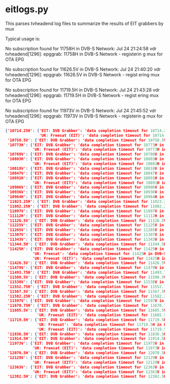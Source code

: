 # eitlogs.py

This parses tvheadend log files to summarize the results of EIT grabbers by mux

Typical usage is:

No subscription found for 11758H in DVB-S Network: Jul 24 21:24:58 vdr tvheadend[1296]: epggrab: 11758H in DVB-S Network - registerin
g mux for OTA EPG                                                                                                                    
                                                                                                                                     
No subscription found for 11626.5V in DVB-S Network: Jul 24 21:40:20 vdr tvheadend[1296]: epggrab: 11626.5V in DVB-S Network - regist
ering mux for OTA EPG                                                                                                                
                                                                                                                                     
No subscription found for 11719.5H in DVB-S Network: Jul 24 21:43:28 vdr tvheadend[1296]: epggrab: 11719.5H in DVB-S Network - regist
ering mux for OTA EPG                                                                                                                
                                                                                                                                     
No subscription found for 11973V in DVB-S Network: Jul 24 21:45:52 vdr tvheadend[1296]: epggrab: 11973V in DVB-S Network - registerin
g mux for OTA EPG                                                 


```json
{'10714.25H': {'EIT: DVB Grabber': 'data completion timeout for 10714.25H in DVB-S Network',
               'UK: Freesat (EIT)': 'data completion timeout for 10714.25H in DVB-S Network'},
 '10758.5V': {'EIT: DVB Grabber': 'data completion timeout for 10758.5V in DVB-S Network'},
 '10773H': {'EIT: DVB Grabber': 'data completion timeout for 10773H in DVB-S Network',
            'UK: Freesat (EIT)': 'data completion timeout for 10773H in DVB-S Network'},
 '10788V': {'EIT: DVB Grabber': 'data completion timeout for 10788V in DVB-S Network'},
 '10803H': {'EIT: DVB Grabber': 'data completion timeout for 10803H in DVB-S Network',
            'UK: Freesat (EIT)': 'data completion timeout for 10803H in DVB-S Network'},
 '10818V': {'EIT: DVB Grabber': 'data completion timeout for 10818V in DVB-S Network'},
 '10847V': {'EIT: DVB Grabber': 'data completion timeout for 10847V in DVB-S Network'},
 '10891H': {'EIT: DVB Grabber': 'data completion timeout for 10891H in DVB-S Network',
            'UK: Freesat (EIT)': 'data completion timeout for 10891H in DVB-S Network'},
 '10906V': {'EIT: DVB Grabber': 'data completion timeout for 10906V in DVB-S Network'},
 '10936V': {'EIT: DVB Grabber': 'data completion timeout for 10936V in DVB-S Network'},
 '10964H': {'EIT: DVB Grabber': 'data completion timeout for 10964H in DVB-S Network'},
 '11023.25H': {'EIT: DVB Grabber': 'data completion timeout for 11023.25H in DVB-S Network'},
 '11082.25H': {'EIT: DVB Grabber': 'data completion timeout for 11082.25H in DVB-S Network'},
 '11097V': {'EIT: DVB Grabber': 'data completion timeout for 11097V in DVB-S Network'},
 '11112H': {'EIT: DVB Grabber': 'data completion timeout for 11112H in DVB-S Network'},
 '11126.5V': {'EIT: DVB Grabber': 'data completion timeout for 11126.5V in DVB-S Network'},
 '11225V': {'EIT: DVB Grabber': 'data completion timeout for 11225V in DVB-S Network'},
 '11265V': {'EIT: DVB Grabber': 'data completion timeout for 11265V in DVB-S Network'},
 '11307V': {'EIT: DVB Grabber': 'data completion timeout for 11307V in DVB-S Network'},
 '11343V': {'EIT: DVB Grabber': 'data completion timeout for 11343V in DVB-S Network'},
 '11344.5H': {'EIT: DVB Grabber': 'data completion timeout for 11344.5H in DVB-S Network'},
 '11425H': {'EIT: DVB Grabber': 'data completion timeout for 11425H in DVB-S Network',
            'UK: Freesat': 'data completion timeout for 11425H in DVB-S Network',
            'UK: Freesat (EIT)': 'data completion timeout for 11425H in DVB-S Network'},
 '11426.5V': {'EIT: DVB Grabber': 'data completion timeout for 11426.5V in DVB-S Network'},
 '11479V': {'EIT: DVB Grabber': 'data completion timeout for 11479V in DVB-S Network'},
 '11493.75H': {'EIT: DVB Grabber': 'data completion timeout for 11493.75H in DVB-S Network'},
 '11508.5V': {'EIT: DVB Grabber': 'data completion timeout for 11508.5V in DVB-S Network'},
 '11538V': {'EIT: DVB Grabber': 'data completion timeout for 11538V in DVB-S Network'},
 '11552.75H': {'EIT: DVB Grabber': 'data completion timeout for 11552.75H in DVB-S Network'},
 '11567.5V': {'EIT: DVB Grabber': 'data completion timeout for 11567.5V in DVB-S Network'},
 '11582.25H': {'EIT: DVB Grabber': 'data completion timeout for 11582.25H in DVB-S Network'},
 '11597V': {'EIT: DVB Grabber': 'data completion timeout for 11597V in DVB-S Network'},
 '11670.75H': {'EIT: DVB Grabber': 'data completion timeout for 11670.75H in DVB-S Network'},
 '11685.5V': {'EIT: DVB Grabber': 'data completion timeout for 11685.5V in DVB-S Network',
              'UK: Freesat (EIT)': 'data completion timeout for 11685.5V in DVB-S Network'},
 '11719.5H': {'EIT: DVB Grabber': 'data completion timeout for 11719.5H in DVB-S Network',
              'UK: Freesat': 'data completion timeout for 11719.5H in DVB-S Network',
              'UK: Freesat (EIT)': 'data completion timeout for 11719.5H in DVB-S Network'},
 '11836.5H': {'EIT: DVB Grabber': 'data completion timeout for 11836.5H in DVB-S Network'},
 '11914.5H': {'EIT: DVB Grabber': 'data completion timeout for 11914.5H in DVB-S Network'},
 '11973V': {'EIT: DVB Grabber': 'data completion timeout for 11973V in DVB-S Network',
            'UK: Freesat (EIT)': 'data completion timeout for 11973V in DVB-S Network'},
 '12070.5H': {'EIT: DVB Grabber': 'data completion timeout for 12070.5H in DVB-S Network'},
 '12129V': {'EIT: DVB Grabber': 'data completion timeout for 12129V in DVB-S Network',
            'UK: Freesat (EIT)': 'data completion timeout for 12129V in DVB-S Network'},
 '12363V': {'EIT: DVB Grabber': 'data completion timeout for 12363V in DVB-S Network',
            'UK: Freesat (EIT)': 'data completion timeout for 12363V in DVB-S Network'},
 '12382.5H': {'EIT: DVB Grabber': 'data completion timeout for 12382.5H in DVB-S Network'}}
```

